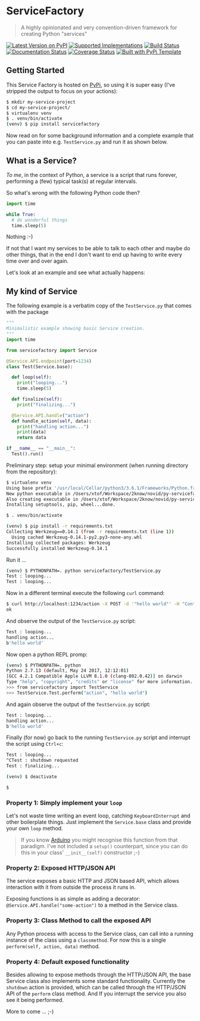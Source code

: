 # ServiceFactory

> A highly opinionated and very convention-driven framework for creating Python "services"

[![Latest Version on PyPI](https://img.shields.io/pypi/v/servicefactory.svg)](https://pypi.python.org/pypi/servicefactory/)
[![Supported Implementations](https://img.shields.io/pypi/pyversions/servicefactory.svg)](https://pypi.python.org/pypi/servicefactory/)
[![Build Status](https://secure.travis-ci.org/christophevg/servicefactory.svg?branch=master)](http://travis-ci.org/christophevg/servicefactory)
[![Documentation Status](https://readthedocs.org/projects/servicefactory/badge/?version=latest)](https://servicefactory.readthedocs.io/en/latest/?badge=latest)
[![Coverage Status](https://coveralls.io/repos/github/christophevg/servicefactory/badge.svg?branch=master)](https://coveralls.io/github/christophevg/servicefactory?branch=master)
[![Built with PyPi Template](https://img.shields.io/badge/PyPi_Template-v0.0.6-blue.svg)](https://github.com/christophevg/servicefactory)

## Getting Started

This Service Factory is hosted on [PyPi](https://pypi.org/project/servicefactory/), so using it is super easy (I've stripped the output to focus on your actions):

```bash
$ mkdir my-service-project
$ cd my-service-project/
$ virtualenv venv
$ . venv/bin/activate
(venv) $ pip install servicefactory
```

Now read on for some background information and a complete example that you can paste into e.g. `TestService.py` and run it as shown below.

## What is a Service?

_To me_, in the context of Python, a service is a script that runs forever, performing a (few) typical task(s) at regular intervals.

So what's wrong with the following Python code then?

```python
import time

while True:
  # do wonderful things
  time.sleep(5)
```

Nothing :-)

If not that I want my services to be able to talk to each other and maybe do other things, that in the end I don't want to end up having to write every time over and over again.

Let's look at an example and see what actually happens:

## My kind of Service

The following example is a verbatim copy of the `TestService.py` that comes with the package

```python
"""
Minimalistic example showing basic Service creation.
"""
import time

from servicefactory import Service

@Service.API.endpoint(port=1234)
class Test(Service.base):

  def loop(self):
    print("looping...")
    time.sleep(5)

  def finalize(self):
    print("finalizing...")

  @Service.API.handle("action")
  def handle_action(self, data):
    print("handling action...")
    print(data)
    return data

if __name__ == "__main__":
  Test().run()
```

Preliminary step: setup your minimal environment (when running directory from the repository):

```bash
$ virtualenv venv
Using base prefix '/usr/local/Cellar/python3/3.6.1/Frameworks/Python.framework/Versions/3.6'
New python executable in /Users/xtof/Workspace/2know/novid/py-servicefactory/venv/bin/python3.6
Also creating executable in /Users/xtof/Workspace/2know/novid/py-servicefactory/venv/bin/python
Installing setuptools, pip, wheel...done.

$ . venv/bin/activate

(venv) $ pip install -r requirements.txt 
Collecting Werkzeug==0.14.1 (from -r requirements.txt (line 1))
  Using cached Werkzeug-0.14.1-py2.py3-none-any.whl
Installing collected packages: Werkzeug
Successfully installed Werkzeug-0.14.1
```

Run it ...

```bash
(venv) $ PYTHONPATH=. python servicefactory/TestService.py
Test : looping...
Test : looping...
```

Now in a different terminal execute the following `curl` command:

```bash
$ curl http://localhost:1234/action -X POST -d '"hello world"' -H "Content-Type: application/json"
ok
```

And observe the output of the `TestService.py` script:

```bash
Test : looping...
handling action...
b'hello world'
```

Now open a python REPL promp:

```bash
(venv) $ PYTHONPATH=. python
Python 2.7.13 (default, May 24 2017, 12:12:01) 
[GCC 4.2.1 Compatible Apple LLVM 8.1.0 (clang-802.0.42)] on darwin
Type "help", "copyright", "credits" or "license" for more information.
>>> from servicefactory import TestService
>>> TestService.Test.perform("action", "hello world")
```

And again observe the output of the `TestService.py` script:

```bash
Test : looping...
handling action...
b'hello world'
```

Finally (for now) go back to the running `TestService.py` script and interrupt the script using `Ctrl+c`:

```bash
Test : looping...
^CTest : shutdown requested
Test : finalizing...

(venv) $ deactivate

$ 
```

### Property 1: Simply implement your `loop`

Let's not waste time writing an event loop, catching `KeyboardInterrupt` and other boilerplate things. Just implement the `Service.base` class and provide your own `loop` method.

> If you know [Arduino](https://www.arduino.cc) you might recognise this function from that paradigm. I've not included a `setup()` counterpart, since you can do this in your class'  `__init__(self)` constructor ;-)

### Property 2: Exposed HTTP/JSON API

The service exposes a basic HTTP and JSON based API, which allows interaction with it from outside the process it runs in. 

Exposing functions is as simple as adding a decorator: `@Service.API.handle("some-action")` to a method in the Service class.

### Property 3: Class Method to call the exposed API

Any Python process with access to the Service class, can call into a running instance of the class using a `classmethod`. For now this is a single `perform(self, action, data)` method.

### Property 4: Default exposed functionality

Besides allowing to expose methods through the HTTP/JSON API, the base Service class also implements some standard functionality. Currently the `shutdown` action is provided, which can be called through the HTTP/JSON API of the `perform` class method. And If you interrupt the service you also see it being performed.

More to come ... ;-)
